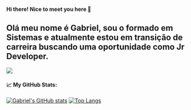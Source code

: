 #### Hi there! Nice to meet you here :wave:

## Olá meu nome é Gabriel, sou o formado em Sistemas e atualmente estou em transição de carreira buscando uma oportunidade como Jr Developer.

<a href="https://www.linkedin.com/in/gabrieljmacedo" alt="linkedin" target="_blank">
  <img src="https://img.shields.io/badge/LinkedIn-%230077B5.svg?&style=flat-square&logo=linkedin&logoColor=white">
</a>
  
 #### :chart_with_upwards_trend: My GitHub Stats:
  
[![Gabriel's GitHub stats](https://github-readme-stats.vercel.app/api?username=gabrieljmacedo&include_all_commits=true)](https://github.com/gabrieljmacedo/github-readme-stats)
[![Top Langs](https://github-readme-stats.vercel.app/api/top-langs/?username=gabrieljmacedo&layout=compact)](https://github.com/gabrieljmacedo/github-readme-stats)

